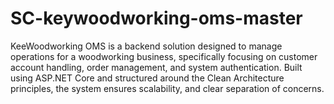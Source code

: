 # SC-keywoodworking-oms-master
KeeWoodworking OMS is a backend solution designed to manage operations for a woodworking business, specifically focusing on customer account handling, order management, and system authentication. Built using ASP.NET Core and structured around the Clean Architecture principles, the system ensures scalability, and clear separation of concerns.
